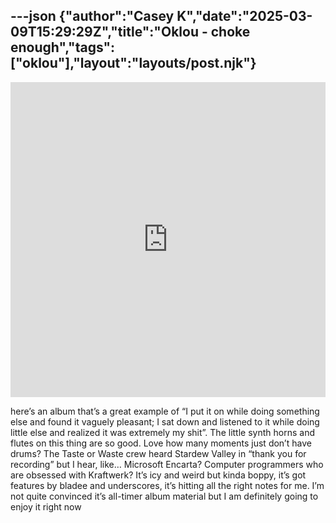 ---json
{"author":"Casey K","date":"2025-03-09T15:29:29Z","title":"Oklou - choke enough","tags":["oklou"],"layout":"layouts/post.njk"}
---

<div style="max-width: 700px;"><div style="left: 0; width: 100%; height: 0; position: relative; padding-bottom: 100%;"><iframe src="https://bandcamp.com/EmbeddedPlayer/album=520418156/size=large/bgcol=ffffff/linkcol=333333/minimal=true/transparent=true/" style="top: 0; left: 0; width: 100%; height: 100%; position: absolute; border: 0;" allowfullscreen scrolling="no"></iframe></div></div>

here&#x2019;s an album that&#x2019;s a great example of &#x201C;I put it on while doing something else and found it vaguely pleasant; I sat down and listened to it while doing little else and realized it was extremely my shit&#x201D;. The little synth horns and flutes on this thing are so good. Love how many moments just don&#x2019;t have drums? The Taste or Waste crew heard Stardew Valley in &#x201C;thank you for recording&#x201D; but I hear, like&#x2026; Microsoft Encarta? Computer programmers who are obsessed with Kraftwerk? It&#x2019;s icy and weird but kinda boppy, it&#x2019;s got features by bladee and underscores, it&#x2019;s hitting all the right notes for me. I&#x2019;m not quite convinced it&#x2019;s all-timer album material but I am definitely going to enjoy it right now

